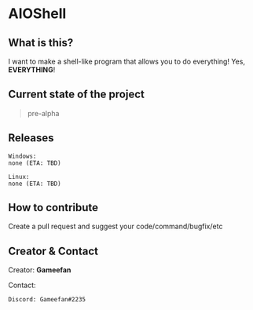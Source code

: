 # AIOShell
## What is this?
I want to make a shell-like program that allows you to do everything!
Yes, **EVERYTHING**!

## Current state of the project
> pre-alpha

## Releases
```
Windows:
none (ETA: TBD)

Linux:
none (ETA: TBD)
```

## How to contribute
Create a pull request and suggest your code/command/bugfix/etc

## Creator & Contact
Creator: **Gameefan**

Contact:
```
Discord: Gameefan#2235
```
